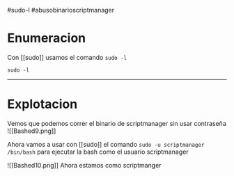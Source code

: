 #sudo-l #abusobinarioscriptmanager

# Enumeracion

Con [[sudo]] usamos el comando `sudo -l`
```shell
sudo -l
```

----------
# Explotacion

Vemos que podemos correr el binario de scriptmanager sin usar contraseña
![[Bashed9.png]]

Ahora vamos a usar con [[sudo]] el comando ``sudo -u scriptmanager /bin/bash`` para ejecutar la bash como el usuario scriptmanager

![[Bashed10.png]]
Ahora estamos como scriptmanger